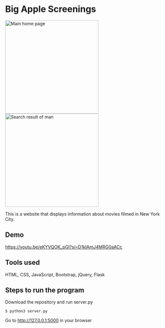 # Big Apple Screenings

<p align="left">
  <img width="300" alt="Main home page" src="https://github.com/user-attachments/assets/dee6715a-6cfe-4146-8bcb-64eedade4f61">
  <img width="300" alt="Search result of man" src="https://github.com/user-attachments/assets/cd0358a3-bd99-49ae-96e3-5637734b33e0">
</p>

This is a website that displays information about movies filmed in New York City.

## Demo

https://youtu.be/eKYVQOK_pGI?si=D1kIAmJ4MRG0aACc

## Tools used

HTML, CSS, JavaScript, Bootstrap, jQuery, Flask

## Steps to run the program

Download the repository and run server.py
```
$ python3 server.py
```
Go to http://127.0.0.1:5000 in your browser

